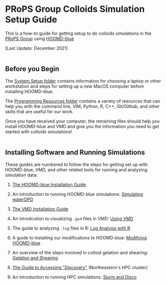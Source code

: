 # PRoPS Group Colloids Simulation Setup Guide

This is a how-to guide for getting setup to do colloids simulations in the [PRoPS Group] using [HOOMD-blue]

[PRoPS Group]: https://web.inortheastern.edu/complexfluids/
[HOOMD-blue]: http://glotzerlab.engin.umich.edu/hoomd-blue/

[Last Update: December 2021]
<br>
<br>
## Before you Begin

The [System Setup folder](/System-Setup) contains information for choosing a laptop or other workstation and steps for setting up a new MacOS computer before installing HOOMD-blue.

The [Programming Resources folder](/Programming-Resources) contains a variety of resources that can help you with the command line, VIM, Python, R, C++, Git/Github, and other skills that are useful for our work.

Once you have received your computer, the remaining files should help you install HOOMD-blue and VMD and give you the information you need to get started with colloids simulations!
<br>
<br>
## Installing Software and Running Simulations

These guides are numbered to follow the steps for getting set up with HOOMD-blue, VMD, and other related tools for running and analyzing simulation data:

1. [The HOOMD-blue Installation Guide](/01-HOOMDblue-Install-Guide.md)

2. An introduction to running HOOMD-blue simulations: [Simulating waterDPD](/02-Simulating-waterDPD.md)

3. [The VMD Installation Guide](/03-VMD-Install-Guide.md)

4. An introdcution to visualizing `.gsd` files in VMD: [Using VMD](/04-Using-VMD.md)

5. The guide to analyzing `.log` files in R: [Log Analysis with R](/05-Log-Analysis-with-R.md)

6. A guide to installing our modifications to HOOMD-blue: [Modifying HOOMD-blue](/06-Modifying-HOOMDblue.md)

7. An overview of the steps involved in colloid gelation and shearing: [Gelation and Shearing](/07-Gelation-and-Shearing.md)

8. [The Guide to Accessing "Discovery"](/08-Accessing-Discovery.md) (Northeastern's HPC cluster)

9. An introduction to running HPC simulations: [Slurm and Disco](/09-Slurm-and-Disco.md)
